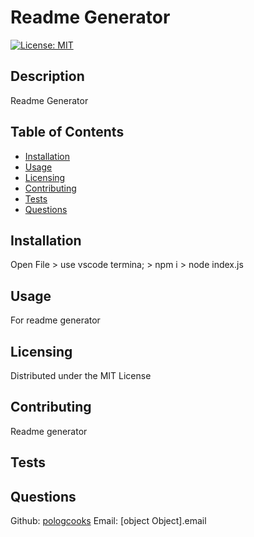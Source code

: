 
# Readme Generator
[![License: MIT](https://img.shields.io/badge/License-MIT-yellow.svg)](https://opensource.org/licenses/MIT)

## Description
Readme Generator

## Table of Contents
- [Installation](#installation)
- [Usage](#usage)
- [Licensing](#licensing)
- [Contributing](#contributing)
- [Tests](#tests)
- [Questions](#questions)

## Installation
Open File > use vscode termina; > npm i > node index.js

## Usage
For readme generator

## Licensing
Distributed under the MIT License

## Contributing
Readme generator

## Tests


## Questions
Github: [pologcooks](https://github.com/pologcooks)
Email: [object Object].email